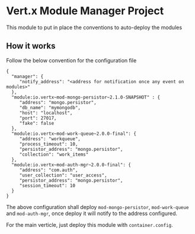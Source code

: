 # Vert.x Module Manager Project

This module to put in place the conventions to auto-deploy the modules

## How it works

Follow the below convention for the configuration file

    {
      "manager": {
         "notify_address": "<address for notification once any event on modules>"
      },
      "module:io.vertx~mod-mongo-persistor~2.1.0-SNAPSHOT" : {
         "address": "mongo.persistor",
         "db_name": "mymongodb",
         "host": "localhost",
         "port": 27017,
         "fake": false
      },
      "module:io.vertx~mod-work-queue~2.0.0-final": {
         "address": "workqueue",
         "process_timeout": 10,
         "persistor_address": "mongo.persistor",
         "collection": "work_items"  
      },
      "module:io.vertx~mod-auth-mgr~2.0.0-final": {
         "address": "com.auth",
         "user_collection": "user_access",
         "persistor_address": "mongo.persistor",
         "session_timeout": 10   
      }
    }
    
The above configuration shall deploy `mod-mongo-persistor`, `mod-work-queue` and `mod-auth-mgr`, once deploy it will notify to the address configured.

For the main verticle, just deploy this module with `container.config`.
